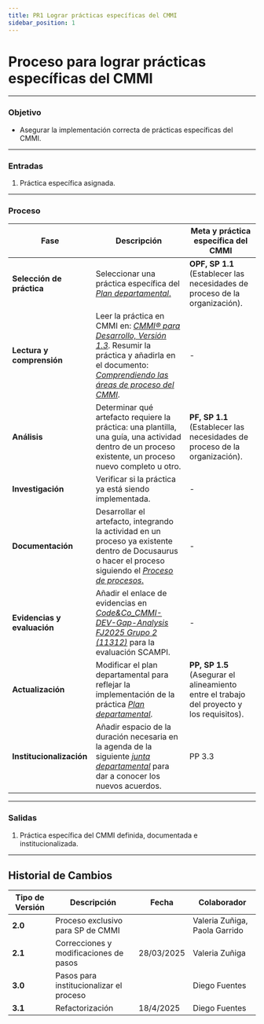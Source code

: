 ```yaml
---
title: PR1 Lograr prácticas específicas del CMMI
sidebar_position: 1
---
```


# Proceso para lograr prácticas específicas del CMMI

---

### Objetivo

- Asegurar la implementación correcta de prácticas específicas del CMMI.

---

### Entradas

1. Práctica específica asignada.

---

### Proceso

| Fase                        | Descripción                                                                                                                                                                                                                                                                                                                                             | Meta y práctica específica del CMMI                                                       |
| --------------------------- | ------------------------------------------------------------------------------------------------------------------------------------------------------------------------------------------------------------------------------------------------------------------------------------------------------------------------------------------------------- | ----------------------------------------------------------------------------------------- |
| **Selección de práctica**   | Seleccionar una práctica específica del <u>_[Plan departamental](https://docs.google.com/spreadsheets/d/1yvqCf1wp_6ic0Xqwd4LDwk_sMfGdgWF-S9FTfnieVZQ/edit?usp=sharing)_. </u>                                                                                                                                                                           | **OPF, SP 1.1** (Establecer las necesidades de proceso de la organización).               |
| **Lectura y comprensión**   | Leer la práctica en CMMI en: <u>_[CMMI® para Desarrollo, Versión 1.3](https://insights.sei.cmu.edu/documents/87/2010_019_001_28782.pdf)_</u>. Resumir la práctica y añadirla en el documento: <u>_[Comprendiendo las áreas de proceso del CMMI](https://docs.google.com/document/d/19lSwMuoRpzJko4hnMJNj_W6A81tCjo35x_u47YBxRyw/edit?usp=sharing)_</u>. | -                                                                                         |
| **Análisis**                | Determinar qué artefacto requiere la práctica: una plantilla, una guía, una actividad dentro de un proceso existente, un proceso nuevo completo u otro.                                                                                                                                                                                                 | **PF, SP 1.1** (Establecer las necesidades de proceso de la organización).                |
| **Investigación**           | Verificar si la práctica ya está siendo implementada.                                                                                                                                                                                                                                                                                                   | -                                                                                         |
| **Documentación**           | Desarrollar el artefacto, integrando la actividad en un proceso ya existente dentro de Docusaurus o hacer el proceso siguiendo el <u>_[Proceso de procesos](/docs/procesos/PR17-proceso-procesos)_.</u>                                                                                                                                                 | -                                                                                         |
| **Evidencias y evaluación** | Añadir el enlace de evidencias en <u>_[Code&Co_CMMI-DEV-Gap-Analysis FJ2025 Grupo 2 (11312)](https://docs.google.com/spreadsheets/d/1hW2CMK-EKuXaOXwrbGjtfbg8v-DST-pHOJA2ZV5LNhk/edit?usp=sharing)_</u> para la evaluación SCAMPI.                                                                                                                      | -                                                                                         |
| **Actualización**           | Modificar el plan departamental para reflejar la implementación de la práctica <u>_[Plan departamental](https://docs.google.com/spreadsheets/d/1yvqCf1wp_6ic0Xqwd4LDwk_sMfGdgWF-S9FTfnieVZQ/edit?usp=sharing)_</u>.                                                                                                                                     | **PP, SP 1.5** (Asegurar el alineamiento entre el trabajo del proyecto y los requisitos). |
| **Institucionalización** | Añadir espacio de la duración necesaria en la agenda de la siguiente <u>_[junta departamental](https://drive.google.com/drive/folders/1uW11TAX4Z0pN9h2i6CwmBCDxTntzh1AS?usp=drive_link)_</u> para dar a conocer los nuevos acuerdos. | PP 3.3 |

---

### Salidas

1. Práctica específica del CMMI definida, documentada e institucionalizada.

---

## Historial de Cambios


| **Tipo de Versión** | **Descripción**                               | **Fecha** | **Colaborador**                 |
| ------------------- | --------------------------------------------- | --------- | ------------------------------- |
| **2.0**             | Proceso exclusivo para SP de CMMI   |   | Valeria Zuñiga, Paola Garrido  |
| **2.1**             | Correcciones y modificaciones de pasos | 28/03/2025  | Valeria Zuñiga |
| **3.0**             | Pasos para institucionalizar el proceso |   | Diego Fuentes |
| **3.1**             | Refactorización | 18/4/2025  | Diego Fuentes |

